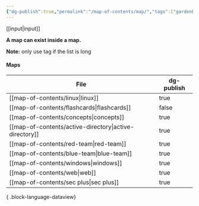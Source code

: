 ```yaml
---
{"dg-publish":true,"permalink":"/map-of-contents/map/","tags":["gardenEntry"]}
---
```


[[input\|input]]

**A map can exist inside a map.**

**Note:** only use tag if the list is long
#### Maps
| File                                                      | dg-publish |
| --------------------------------------------------------- | ---------- |
| [[map-of-contents/linux\|linux]]                       | true       |
| [[map-of-contents/flashcards\|flashcards]]             | false      |
| [[map-of-contents/concepts\|concepts]]                 | true       |
| [[map-of-contents/active-directory\|active-directory]] | true       |
| [[map-of-contents/red-team\|red-team]]                 | true       |
| [[map-of-contents/blue-team\|blue-team]]               | true       |
| [[map-of-contents/windows\|windows]]                   | true       |
| [[map-of-contents/web\|web]]                           | true       |
| [[map-of-contents/sec plus\|sec plus]]                 | true       |

{ .block-language-dataview}


